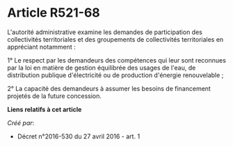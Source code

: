 # Article R521-68

L'autorité administrative examine les demandes de participation des collectivités territoriales et des groupements de
collectivités territoriales en appréciant notamment : 

1° Le respect par les demandeurs des compétences qui leur sont reconnues par la loi en matière de gestion équilibrée des
usages de l'eau, de distribution publique d'électricité ou de production d'énergie renouvelable ; 

2° La capacité des demandeurs à assumer les besoins de financement projetés de la future concession.

**Liens relatifs à cet article**

_Créé par_:

  - Décret n°2016-530 du 27 avril 2016 - art. 1
